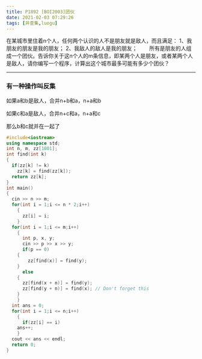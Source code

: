 ```yaml
---
title: P1892 [BOI2003]团伙
date: 2021-02-03 07:29:26
tags: [并查集,luogu]
---
```




在某城市里住着n个人，任何两个认识的人不是朋友就是敌人，而且满足： 1、我朋友的朋友是我的朋友； 2、我敌人的敌人是我的朋友； 　　所有是朋友的人组成一个团伙。告诉你关于这n个人的m条信息，即某两个人是朋友，或者某两个人是敌人，请你编写一个程序，计算出这个城市最多可能有多少个团伙？
***

### 有一种操作叫反集

如果a和b是敌人，合并n+b和a，n+a和b

如果c和a是敌人，合并n+c和a，n+a和c

那么b和c就并在一起了

<!--more-->

```cpp
#include<iostream>
using namespace std;
int n, m, zz[1001];
int find(int k)
{
  if(zz[k] != k)
    zz[k] = find(zz[k]);
  return zz[k];
}
int main()
{
  cin >> n >> m;
  for(int i = 1;i <= n * 2;i++)
    {
      zz[i] = i;
    }
  for(int i = 1;i <= m;i++)
    {
      int p, x, y;
      cin >> p >> x >> y;
      if(p == 0)
	{
	    zz[find(x)] = find(y);
	}
      else
	{
	  zz[find(x + n)] = find(y);
	  zz[find(y + n)] = find(x); // Don't forget this
	}
    }
  int ans = 0;
  for(int i = 1;i <= n;i++)
    {
      if(zz[i] == i)
	ans++;
    }
  cout << ans << endl;
  return 0;
}

```

